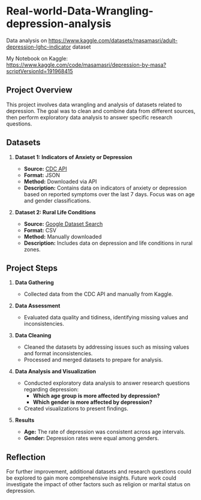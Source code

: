 # Real-world-Data-Wrangling-depression-analysis
Data analysis on https://www.kaggle.com/datasets/masamasri/adult-depression-lghc-indicator dataset

My Notebook on Kaggle: https://www.kaggle.com/code/masamasri/depression-by-masa?scriptVersionId=191968415
## Project Overview

This project involves data wrangling and analysis of datasets related to depression. The goal was to clean and combine data from different sources, then perform exploratory data analysis to answer specific research questions.

## Datasets

1. **Dataset 1: Indicators of Anxiety or Depression**
   - **Source:** [CDC API](https://data.cdc.gov/api/views/8pt5-q6wp/rows.json?accessType=DOWNLOAD)
   - **Format:** JSON
   - **Method:** Downloaded via API
   - **Description:** Contains data on indicators of anxiety or depression based on reported symptoms over the last 7 days. Focus was on age and gender classifications.

2. **Dataset 2: Rural Life Conditions**
   - **Source:** [Google Dataset Search](https://datasetsearch.research.google.com/search?src=0&query=depression&docid=L2cvMTF0c2M4ODJncQ%3D%3D)
   - **Format:** CSV
   - **Method:** Manually downloaded
   - **Description:** Includes data on depression and life conditions in rural zones.

## Project Steps

1. **Data Gathering**
   - Collected data from the CDC API and manually from Kaggle.

2. **Data Assessment**
   - Evaluated data quality and tidiness, identifying missing values and inconsistencies.

3. **Data Cleaning**
   - Cleaned the datasets by addressing issues such as missing values and format inconsistencies.
   - Processed and merged datasets to prepare for analysis.

4. **Data Analysis and Visualization**
   - Conducted exploratory data analysis to answer research questions regarding depression:
     - **Which age group is more affected by depression?**
     - **Which gender is more affected by depression?**
   - Created visualizations to present findings.

5. **Results**
   - **Age:** The rate of depression was consistent across age intervals.
   - **Gender:** Depression rates were equal among genders.



## Reflection

For further improvement, additional datasets and research questions could be explored to gain more comprehensive insights. Future work could investigate the impact of other factors such as religion or marital status on depression.
